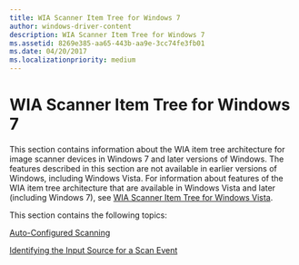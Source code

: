 ```yaml
---
title: WIA Scanner Item Tree for Windows 7
author: windows-driver-content
description: WIA Scanner Item Tree for Windows 7
ms.assetid: 8269e385-aa65-443b-aa9e-3cc74fe3fb01
ms.date: 04/20/2017
ms.localizationpriority: medium
---
```


# WIA Scanner Item Tree for Windows 7


This section contains information about the WIA item tree architecture for image scanner devices in Windows 7 and later versions of Windows. The features described in this section are not available in earlier versions of Windows, including Windows Vista. For information about features of the WIA item tree architecture that are available in Windows Vista and later (including Windows 7), see [WIA Scanner Item Tree for Windows Vista](wia-scanner-item-tree-for-windows-vista.md).

This section contains the following topics:

[Auto-Configured Scanning](auto-configured-scanning.md)

[Identifying the Input Source for a Scan Event](identifying-the-input-source-for-a-scan-event.md)

 

 




